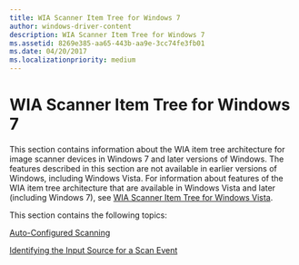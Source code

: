 ```yaml
---
title: WIA Scanner Item Tree for Windows 7
author: windows-driver-content
description: WIA Scanner Item Tree for Windows 7
ms.assetid: 8269e385-aa65-443b-aa9e-3cc74fe3fb01
ms.date: 04/20/2017
ms.localizationpriority: medium
---
```


# WIA Scanner Item Tree for Windows 7


This section contains information about the WIA item tree architecture for image scanner devices in Windows 7 and later versions of Windows. The features described in this section are not available in earlier versions of Windows, including Windows Vista. For information about features of the WIA item tree architecture that are available in Windows Vista and later (including Windows 7), see [WIA Scanner Item Tree for Windows Vista](wia-scanner-item-tree-for-windows-vista.md).

This section contains the following topics:

[Auto-Configured Scanning](auto-configured-scanning.md)

[Identifying the Input Source for a Scan Event](identifying-the-input-source-for-a-scan-event.md)

 

 




